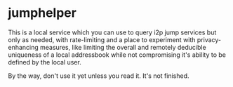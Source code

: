 
# jumphelper

This is a local service which you can use to query i2p jump services but only as
needed, with rate-limiting and a place to experiment with privacy-enhancing
measures, like limiting the overall and remotely deducible uniqueness of a local
addressbook while not compromising it's ability to be defined by the local user.

By the way, don't use it yet unless you read it. It's not finished.
